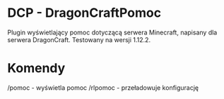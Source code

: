 # DCP - DragonCraftPomoc
Plugin wyświetlający pomoc dotyczącą serwera Minecraft, napisany dla serwera DragonCraft. Testowany na wersji 1.12.2.

# Komendy
/pomoc - wyświetla pomoc
/rlpomoc - przeładowuje konfigurację
